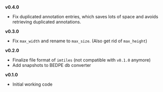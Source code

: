 **v0.4.0**

- Fix duplicated annotation entries, which saves lots of space and avoids retrieving duplicated annotations.

**v0.3.0**

- Fix `max_width` and rename to `max_size`. (Also get rid of `max_height`)

**v0.2.0**

- Finalize file format of `imtiles` (not compatible with `v0.1.0` anymore)
- Add snapshots to BEDPE db converter

**v0.1.0**

- Initial working code
